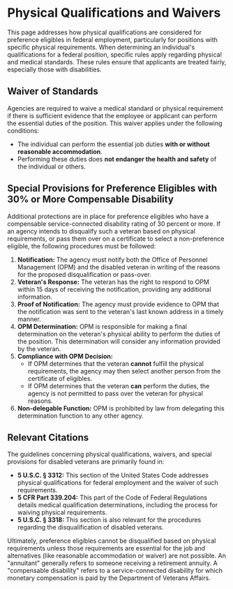 # Physical Qualifications and Waivers

This page addresses how physical qualifications are considered for preference eligibles in federal employment, particularly for positions with specific physical requirements. When determining an individual's qualifications for a federal position, specific rules apply regarding physical and medical standards. These rules ensure that applicants are treated fairly, especially those with disabilities.

## Waiver of Standards

Agencies are required to waive a medical standard or physical requirement if there is sufficient evidence that the employee or applicant can perform the essential duties of the position. This waiver applies under the following conditions:

*   The individual can perform the essential job duties **with or without reasonable accommodation**.
*   Performing these duties does **not endanger the health and safety** of the individual or others.

## Special Provisions for Preference Eligibles with 30% or More Compensable Disability

Additional protections are in place for preference eligibles who have a compensable service-connected disability rating of 30 percent or more. If an agency intends to disqualify such a veteran based on physical requirements, or pass them over on a certificate to select a non-preference eligible, the following procedures must be followed:

1.  **Notification:** The agency must notify both the Office of Personnel Management (OPM) and the disabled veteran in writing of the reasons for the proposed disqualification or pass-over.
2.  **Veteran's Response:** The veteran has the right to respond to OPM within 15 days of receiving the notification, providing any additional information.
3.  **Proof of Notification:** The agency must provide evidence to OPM that the notification was sent to the veteran's last known address in a timely manner.
4.  **OPM Determination:** OPM is responsible for making a final determination on the veteran's physical ability to perform the duties of the position. This determination will consider any information provided by the veteran.
5.  **Compliance with OPM Decision:**
    *   If OPM determines that the veteran **cannot** fulfill the physical requirements, the agency may then select another person from the certificate of eligibles.
    *   If OPM determines that the veteran **can** perform the duties, the agency is not permitted to pass over the veteran for physical reasons.
6.  **Non-delegable Function:** OPM is prohibited by law from delegating this determination function to any other agency.

## Relevant Citations

The guidelines concerning physical qualifications, waivers, and special provisions for disabled veterans are primarily found in:

*   **5 U.S.C. § 3312:** This section of the United States Code addresses physical qualifications for federal employment and the waiver of such requirements.
*   **5 CFR Part 339.204:** This part of the Code of Federal Regulations details medical qualification determinations, including the process for waiving physical requirements.
*   **5 U.S.C. § 3318:** This section is also relevant for the procedures regarding the disqualification of disabled veterans.

Ultimately, preference eligibles cannot be disqualified based on physical requirements unless those requirements are essential for the job and alternatives (like reasonable accommodation or waiver) are not possible. An "annuitant" generally refers to someone receiving a retirement annuity. A "compensable disability" refers to a service-connected disability for which monetary compensation is paid by the Department of Veterans Affairs.
